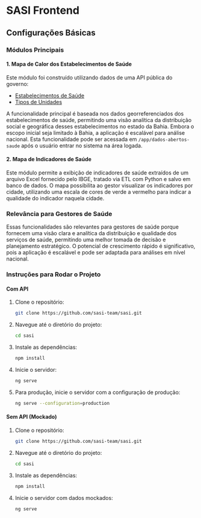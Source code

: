 # SASI Frontend

## Configurações Básicas

### Módulos Principais

#### 1. Mapa de Calor dos Estabelecimentos de Saúde
Este módulo foi construído utilizando dados de uma API pública do governo:
- [Estabelecimentos de Saúde](https://apidadosabertos.saude.gov.br/cnes/estabelecimentos)
- [Tipos de Unidades](https://apidadosabertos.saude.gov.br/cnes/tipounidades)

A funcionalidade principal é baseada nos dados georreferenciados dos estabelecimentos de saúde, permitindo uma visão analítica da distribuição social e geográfica desses estabelecimentos no estado da Bahia. Embora o escopo inicial seja limitado à Bahia, a aplicação é escalável para análise nacional. Esta funcionalidade pode ser acessada em `/app/dados-abertos-saude` após o usuário entrar no sistema na área logada.

#### 2. Mapa de Indicadores de Saúde
Este módulo permite a exibição de indicadores de saúde extraídos de um arquivo Excel fornecido pelo IBGE, tratado via ETL com Python e salvo em banco de dados. O mapa possibilita ao gestor visualizar os indicadores por cidade, utilizando uma escala de cores de verde a vermelho para indicar a qualidade do indicador naquela cidade.

### Relevância para Gestores de Saúde
Essas funcionalidades são relevantes para gestores de saúde porque fornecem uma visão clara e analítica da distribuição e qualidade dos serviços de saúde, permitindo uma melhor tomada de decisão e planejamento estratégico. O potencial de crescimento rápido é significativo, pois a aplicação é escalável e pode ser adaptada para análises em nível nacional.

### Instruções para Rodar o Projeto

#### Com API
1. Clone o repositório:
    ```bash
    git clone https://github.com/sasi-team/sasi.git
    ```
2. Navegue até o diretório do projeto:
    ```bash
    cd sasi
    ```
3. Instale as dependências:
    ```bash
    npm install
    ```
4. Inicie o servidor:
    ```bash
    ng serve
    ```
5. Para produção, inicie o servidor com a configuração de produção:
    ```bash
    ng serve --configuration=production
    ```

#### Sem API (Mockado)
1. Clone o repositório:
    ```bash
    git clone https://github.com/sasi-team/sasi.git
    ```
2. Navegue até o diretório do projeto:
    ```bash
    cd sasi
    ```
3. Instale as dependências:
    ```bash
    npm install
    ```
4. Inicie o servidor com dados mockados:
    ```bash
    ng serve
    ```
